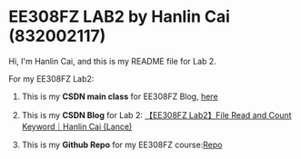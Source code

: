 # EE308FZ LAB2 by Hanlin Cai (832002117)

Hi, I'm Hanlin Cai, and this is my README file for Lab 2.

For my EE308FZ Lab2:

1. This is my **CSDN main class** for EE308FZ Blog, [here]

2. This is my **CSDN Blog** for Lab 2: [【EE308FZ Lab2】File Read and Count Keyword｜Hanlin Cai (Lance)]

3. This is my **Github Repo** for my EE308FZ course:[Repo]



[here]:https://blog.csdn.net/weixin_51100018/category_12066029.html
[【EE308FZ Lab2】File Read and Count Keyword｜Hanlin Cai (Lance)]:https://blog.csdn.net/weixin_51100018/article/details/127501832
[Repo]:https://github.com/GuangLun2000/awesome-EE308FZ-software-engineering





